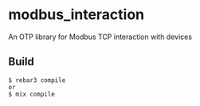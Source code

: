 modbus_interaction
=====

An OTP library for Modbus TCP interaction with devices

Build
-----

    $ rebar3 compile
    or
    $ mix compile
